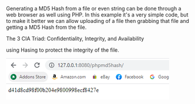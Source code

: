 Generating a MD5 Hash from a file or even string can be done through a web browser as well
using PHP. In this example it's a very simple code, but to make it better we can allow uploading
of a file then grabbing that file and getting a MD5 Hash from the file.

The 3 CIA Triad:
Confidentiality, Integrity, and Availability

using Hasing to protect the integrity of the file.

![Screenshot](https://github.com/jasnnh/PHPMD5Hash/blob/main/ss.PNG)
